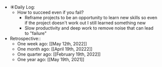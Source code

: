 - ☀️Daily Log:
    - How to succeed even if you fail?
        - Reframe projects to be an opportunity to learn new skills so even if the project doesn't work out I still learned something new
        - Slow productivity and deep work to remove noise that can lead to "failure"
- Retrospective::
    - One week ago: [[May 12th, 2022]]
    - One month ago: [[April 19th, 20222]]
    - One quarter ago: [[February 19th, 2022]]
    - One year ago: [[May 19th, 2021]]
